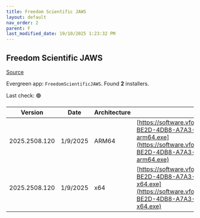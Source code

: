 ```yaml
---
title: Freedom Scientific JAWS
layout: default
nav_order: 2
parent: F
last_modified_date: 19/10/2025 1:23:32 PM
---
```


## Freedom Scientific JAWS

[Source](https://www.freedomscientific.com/products/software/jaws/)

Evergreen app: `FreedomScientificJAWS`. Found **2** installers.

Last check: 🟢

| Version       | Date     | Architecture | URI                                                                                                                                                                                                                                                                      |
| ------------- | -------- | ------------ | ------------------------------------------------------------------------------------------------------------------------------------------------------------------------------------------------------------------------------------------------------------------------ |
| 2025.2508.120 | 1/9/2025 | ARM64        | [https://software.vfo.digital/JAWS/2025/2025.2508.120.400/56B705E6-BE2D-4DB8-A7A3-B9B7A42B9361/J2025.2508.120.400-Offline-arm64.exe](https://software.vfo.digital/JAWS/2025/2025.2508.120.400/56B705E6-BE2D-4DB8-A7A3-B9B7A42B9361/J2025.2508.120.400-Offline-arm64.exe) |
| 2025.2508.120 | 1/9/2025 | x64          | [https://software.vfo.digital/JAWS/2025/2025.2508.120.400/56B705E6-BE2D-4DB8-A7A3-B9B7A42B9361/J2025.2508.120.400-Offline-x64.exe](https://software.vfo.digital/JAWS/2025/2025.2508.120.400/56B705E6-BE2D-4DB8-A7A3-B9B7A42B9361/J2025.2508.120.400-Offline-x64.exe)     |
